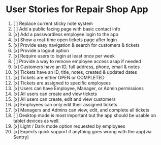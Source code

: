# User Stories for Repair Shop App

1. [ ] Replace current sticky note system
2. [ ] Add a public facing page with basic contact info
3. [x] Add a passwordless employee login to the app
4. [x] Show a real-time open tickets page after login
5. [x] Provide easy navigation & search for customers & tickets
6. [x] Provide a logout option
7. [x] Require users to login at least once per week
8. [ ] Provide a way to remove employee access asap if needed
9. [x] Customers have an ID, full address, phone, email & notes
10. [x] Tickets have an ID, title, notes, created & updated dates
11. [x] Tickets are either OPEN or COMPLETED
12. [x] Tickets are assigned to specific employees
13. [x] Users can have Employee, Manager, or Admin permissions
14. [x] All users can create and view tickets
15. [x] All users can create, edit and view customers
16. [x] Employees can only edit their assigned tickets
17. [x] Managers and Admins can view, edit, and complete all tickets
18. [ ] Desktop mode is most important but the app should be usable on tablet devices as well.
19. [x] Light / Dark mode option requested by employees
20. [x] Expects quick support if anything goes wrong with the app(via Sentry)
